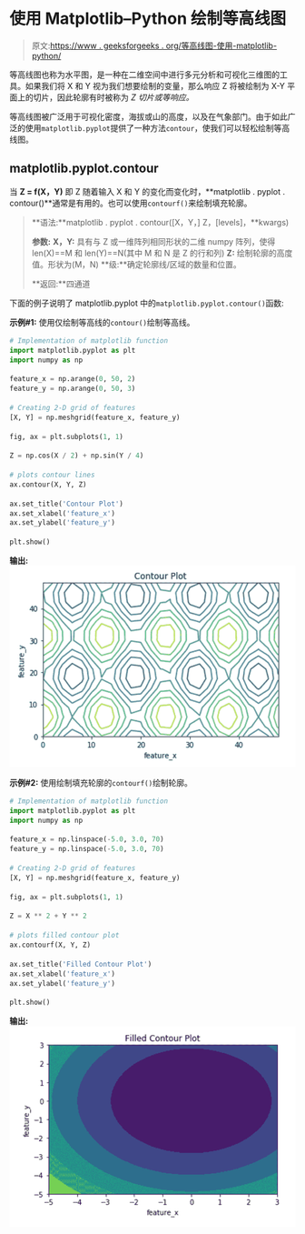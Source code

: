 # 使用 Matplotlib–Python 绘制等高线图

> 原文:[https://www . geeksforgeeks . org/等高线图-使用-matplotlib-python/](https://www.geeksforgeeks.org/contour-plot-using-matplotlib-python/)

等高线图也称为水平图，是一种在二维空间中进行多元分析和可视化三维图的工具。如果我们将 X 和 Y 视为我们想要绘制的变量，那么响应 Z 将被绘制为 X-Y 平面上的切片，因此轮廓有时被称为 *Z 切片或等响应。*

等高线图被广泛用于可视化密度，海拔或山的高度，以及在气象部门。由于如此广泛的使用`matplotlib.pyplot`提供了一种方法`contour`，使我们可以轻松绘制等高线图。

## matplotlib.pyplot.contour

当 **Z = f(X，Y)** 即 Z 随着输入 X 和 Y 的变化而变化时，**matplotlib . pyplot . contour()**通常是有用的。也可以使用`contourf()`来绘制填充轮廓。

> **语法:**matplotlib . pyplot . contour([X，Y，] Z，[levels]，**kwargs)
> 
> **参数:**
> **X，Y:** 具有与 Z 或一维阵列相同形状的二维 numpy 阵列，使得 len(X)==M 和 len(Y)==N(其中 M 和 N 是 Z 的行和列)
> **Z:** 绘制轮廓的高度值。形状为(M，N)
> **级:**确定轮廓线/区域的数量和位置。
> 
> **返回:**四通道

下面的例子说明了 matplotlib.pyplot 中的`matplotlib.pyplot.contour()`函数:

**示例#1:** 使用仅绘制等高线的`contour()`绘制等高线。

```py
# Implementation of matplotlib function
import matplotlib.pyplot as plt
import numpy as np

feature_x = np.arange(0, 50, 2)
feature_y = np.arange(0, 50, 3)

# Creating 2-D grid of features
[X, Y] = np.meshgrid(feature_x, feature_y)

fig, ax = plt.subplots(1, 1)

Z = np.cos(X / 2) + np.sin(Y / 4)

# plots contour lines
ax.contour(X, Y, Z)

ax.set_title('Contour Plot')
ax.set_xlabel('feature_x')
ax.set_ylabel('feature_y')

plt.show()
```

**输出:**
![Example 1](img/5614924c65da61a4b76d1f4d851b4232.png)

**示例#2:** 使用绘制填充轮廓的`contourf()`绘制轮廓。

```py
# Implementation of matplotlib function
import matplotlib.pyplot as plt
import numpy as np

feature_x = np.linspace(-5.0, 3.0, 70)
feature_y = np.linspace(-5.0, 3.0, 70)

# Creating 2-D grid of features
[X, Y] = np.meshgrid(feature_x, feature_y)

fig, ax = plt.subplots(1, 1)

Z = X ** 2 + Y ** 2

# plots filled contour plot
ax.contourf(X, Y, Z)

ax.set_title('Filled Contour Plot')
ax.set_xlabel('feature_x')
ax.set_ylabel('feature_y')

plt.show()
```

**输出:**
![Example 2](img/03171629dfd2a103e0ee9a79bf58eb86.png)